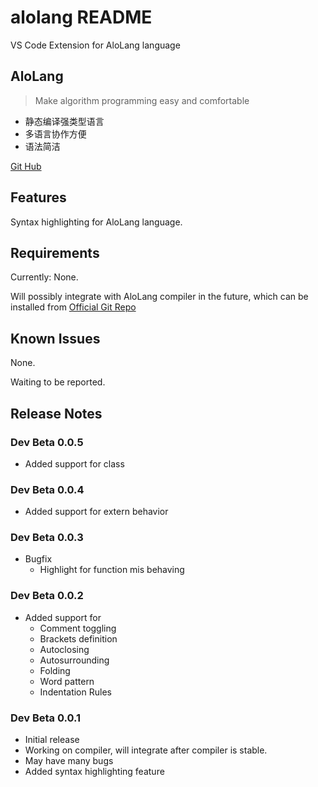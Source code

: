 # alolang README

VS Code Extension for AloLang language

## AloLang

> Make algorithm programming easy and comfortable

* 静态编译强类型语言
* 多语言协作方便
* 语法简洁

[Git Hub](https://github.com/xjtu-youth/AloLang/)

## Features

Syntax highlighting for AloLang language.

## Requirements

Currently: None.

Will possibly integrate with AloLang compiler in the future, which can be
installed from [Official Git Repo](https://github.com/xjtu-youth/AloLang)

## Known Issues

None.

Waiting to be reported.

## Release Notes

### Dev Beta 0.0.5

- Added support for class

### Dev Beta 0.0.4

- Added support for extern behavior

### Dev Beta 0.0.3

- Bugfix
  - Highlight for function mis behaving

### Dev Beta 0.0.2

- Added support for 
  - Comment toggling
  - Brackets definition
  - Autoclosing
  - Autosurrounding
  - Folding
  - Word pattern
  - Indentation Rules

### Dev Beta 0.0.1

- Initial release
- Working on compiler, will integrate after compiler is stable.
- May have many bugs
- Added syntax highlighting feature
